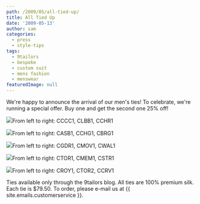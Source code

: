 ```yaml
---
path: /2009/05/all-tied-up/
title: All Tied Up
date: '2009-05-13'
author: sam
categories:
  - press
  - style-tips
tags:
  - 9tailors
  - bespoke
  - custom suit
  - mens fashion
  - menswear
featuredImage: null
---
```

We're happy to announce the arrival of our men's ties! To celebrate, we're running a special offer. Buy one and get the second one 25% off!

[![](http://3.bp.blogspot.com/_RlJ3L7W6dBw/Sgq9xg3gjXI/AAAAAAAAHhQ/-4GHNOi6eDY/s400/ties5.1_20090513.jpg)](http://3.bp.blogspot.com/_RlJ3L7W6dBw/Sgq9xg3gjXI/AAAAAAAAHhQ/-4GHNOi6eDY/s1600-h/ties5.1_20090513.jpg)From left to right: CCCC1, CLBB1, CCHR1

[![](http://4.bp.blogspot.com/_RlJ3L7W6dBw/Sgq9xry9xgI/AAAAAAAAHhI/xyAxSEIokv0/s400/ties4.1_20090513.jpg)](http://4.bp.blogspot.com/_RlJ3L7W6dBw/Sgq9xry9xgI/AAAAAAAAHhI/xyAxSEIokv0/s1600-h/ties4.1_20090513.jpg)From left to right: CASB1, CCHG1, CBRG1 

[![](http://3.bp.blogspot.com/_RlJ3L7W6dBw/Sgq9xqlEiaI/AAAAAAAAHhA/0Q2lit-ObLs/s400/ties3.1_20090513.jpg)](http://3.bp.blogspot.com/_RlJ3L7W6dBw/Sgq9xqlEiaI/AAAAAAAAHhA/0Q2lit-ObLs/s1600-h/ties3.1_20090513.jpg)From left to right: CGDR1, CMOV1, CWAL1 

[![](http://1.bp.blogspot.com/_RlJ3L7W6dBw/Sgq9xRL_3vI/AAAAAAAAHg4/TxvQke1n0lw/s400/ties2.1_20090513.jpg)](http://1.bp.blogspot.com/_RlJ3L7W6dBw/Sgq9xRL_3vI/AAAAAAAAHg4/TxvQke1n0lw/s1600-h/ties2.1_20090513.jpg)From left to right: CTOR1, CMEM1, CSTR1 

[![](http://4.bp.blogspot.com/_RlJ3L7W6dBw/Sgq9xYEGBBI/AAAAAAAAHgw/tJcLOWSIOKU/s400/ties1.1_20090513.jpg)](http://4.bp.blogspot.com/_RlJ3L7W6dBw/Sgq9xYEGBBI/AAAAAAAAHgw/tJcLOWSIOKU/s1600-h/ties1.1_20090513.jpg)From left to right: CROY1, CTOR2, CCRV1

 Ties available only through the 9tailors blog. All ties are 100% premium silk. Each tie is $79.50. 
To order, please e-mail us at {{ site.emails.customerservice }}.